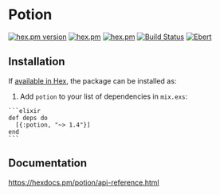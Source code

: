 # Potion
[![hex.pm version](https://img.shields.io/hexpm/v/potion.svg)](https://hex.pm/packages/potion) [![hex.pm](https://img.shields.io/hexpm/l/potion.svg)](https://github.com/su-mi-lab/potion/blob/develop/LICENSE) [![hex.pm](https://img.shields.io/hexpm/dt/potion.svg)](https://hex.pm/packages/potion) [![Build Status](https://travis-ci.org/su-mi-lab/potion.svg?branch=master)](https://travis-ci.org/su-mi-lab/potion)
[![Ebert](https://ebertapp.io/github/su-mi-lab/potion.svg)](https://ebertapp.io/github/su-mi-lab/potion)

## Installation

If [available in Hex](https://hex.pm/docs/publish), the package can be installed as:

  1. Add `potion` to your list of dependencies in `mix.exs`:

    ```elixir
    def deps do
      [{:potion, "~> 1.4"}]
    end
    ```

## Documentation

  https://hexdocs.pm/potion/api-reference.html
